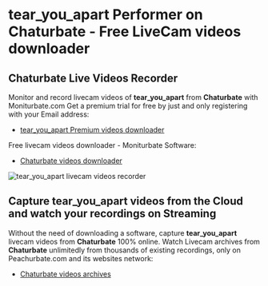 # tear_you_apart Performer on Chaturbate - Free LiveCam videos downloader

## Chaturbate Live Videos Recorder

Monitor and record livecam videos of **tear_you_apart** from **Chaturbate** with Moniturbate.com
Get a premium trial for free by just and only registering with your Email address:
* [tear_you_apart Premium videos downloader](https://moniturbate.com/request-demo-licence-key.html)

Free livecam videos downloader - Moniturbate Software:
* [Chaturbate videos downloader](https://moniturbate.com/moniturbate-download-software.html)

![tear_you_apart livecam videos recorder](https://peachurnet.com/templates/moniturbate-software.png)


## Capture tear_you_apart videos from the Cloud and watch your recordings on Streaming

Without the need of downloading a software, capture **tear_you_apart** livecam videos from **Chaturbate** 100% online.
Watch Livecam archives from **Chaturbate** unlimitedly from thousands of existing recordings, only on Peachurbate.com and its websites network:
* [Chaturbate videos archives](https://peachurnet.com/)